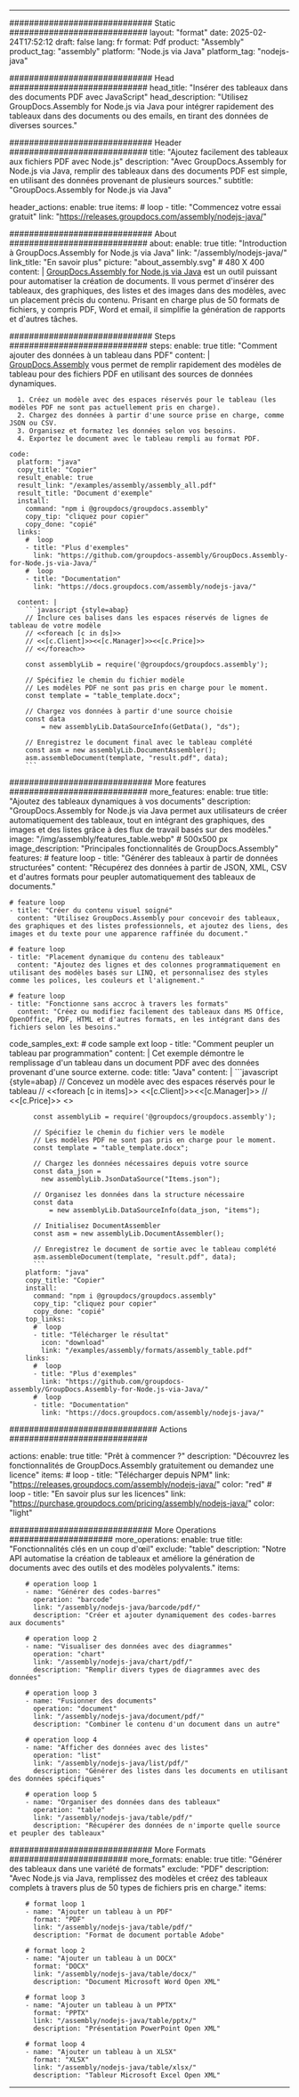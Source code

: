 



---
############################# Static ############################
layout: "format"
date:  2025-02-24T17:52:12
draft: false
lang: fr
format: Pdf
product: "Assembly"
product_tag: "assembly"
platform: "Node.js via Java"
platform_tag: "nodejs-java"

############################# Head ############################
head_title: "Insérer des tableaux dans des documents PDF avec JavaScript"
head_description: "Utilisez GroupDocs.Assembly for Node.js via Java pour intégrer rapidement des tableaux dans des documents ou des emails, en tirant des données de diverses sources."

############################# Header ############################
title: "Ajoutez facilement des tableaux aux fichiers PDF avec Node.js" 
description: "Avec GroupDocs.Assembly for Node.js via Java, remplir des tableaux dans des documents PDF est simple, en utilisant des données provenant de plusieurs sources."
subtitle: "GroupDocs.Assembly for Node.js via Java" 

header_actions:
  enable: true
  items:
    #  loop
    - title: "Commencez votre essai gratuit"
      link: "https://releases.groupdocs.com/assembly/nodejs-java/"
      
############################# About ############################
about:
    enable: true
    title: "Introduction à GroupDocs.Assembly for Node.js via Java"
    link: "/assembly/nodejs-java/"
    link_title: "En savoir plus"
    picture: "about_assembly.svg" # 480 X 400
    content: |
       [GroupDocs.Assembly for Node.js via Java](/assembly/nodejs-java/) est un outil puissant pour automatiser la création de documents. Il vous permet d'insérer des tableaux, des graphiques, des listes et des images dans des modèles, avec un placement précis du contenu. Prisant en charge plus de 50 formats de fichiers, y compris PDF, Word et email, il simplifie la génération de rapports et d'autres tâches.

############################# Steps ############################
steps:
    enable: true
    title: "Comment ajouter des données à un tableau dans PDF"
    content: |
      [GroupDocs.Assembly](/assembly/nodejs-java/) vous permet de remplir rapidement des modèles de tableau pour des fichiers PDF en utilisant des sources de données dynamiques.
      
      1. Créez un modèle avec des espaces réservés pour le tableau (les modèles PDF ne sont pas actuellement pris en charge).
      2. Chargez des données à partir d'une source prise en charge, comme JSON ou CSV.
      3. Organisez et formatez les données selon vos besoins.
      4. Exportez le document avec le tableau rempli au format PDF.
   
    code:
      platform: "java"
      copy_title: "Copier"
      result_enable: true
      result_link: "/examples/assembly/assembly_all.pdf"
      result_title: "Document d'exemple"
      install:
        command: "npm i @groupdocs/groupdocs.assembly"
        copy_tip: "cliquez pour copier"
        copy_done: "copié"
      links:
        #  loop
        - title: "Plus d'exemples"
          link: "https://github.com/groupdocs-assembly/GroupDocs.Assembly-for-Node.js-via-Java/"
        #  loop
        - title: "Documentation"
          link: "https://docs.groupdocs.com/assembly/nodejs-java/"
          
      content: |
        ```javascript {style=abap}
        // Inclure ces balises dans les espaces réservés de lignes de tableau de votre modèle
        // <<foreach [c in ds]>>
        // <<[c.Client]>><<[c.Manager]>><<[c.Price]>>
        // <</foreach>>
    
        const assemblyLib = require('@groupdocs/groupdocs.assembly');

        // Spécifiez le chemin du fichier modèle
        // Les modèles PDF ne sont pas pris en charge pour le moment.
        const template = "table_template.docx";

        // Chargez vos données à partir d'une source choisie
        const data 
            = new assemblyLib.DataSourceInfo(GetData(), "ds");

        // Enregistrez le document final avec le tableau complété
        const asm = new assemblyLib.DocumentAssembler();
        asm.assembleDocument(template, "result.pdf", data);
        ```           

############################# More features ############################
more_features:
  enable: true
  title: "Ajoutez des tableaux dynamiques à vos documents"
  description: "GroupDocs.Assembly for Node.js via Java permet aux utilisateurs de créer automatiquement des tableaux, tout en intégrant des graphiques, des images et des listes grâce à des flux de travail basés sur des modèles."
  image: "/img/assembly/features_table.webp" # 500x500 px
  image_description: "Principales fonctionnalités de GroupDocs.Assembly"
  features:
    # feature loop
    - title: "Générer des tableaux à partir de données structurées"
      content: "Récupérez des données à partir de JSON, XML, CSV et d'autres formats pour peupler automatiquement des tableaux de documents."

    # feature loop
    - title: "Créer du contenu visuel soigné"
      content: "Utilisez GroupDocs.Assembly pour concevoir des tableaux, des graphiques et des listes professionnels, et ajoutez des liens, des images et du texte pour une apparence raffinée du document."

    # feature loop
    - title: "Placement dynamique du contenu des tableaux"
      content: "Ajoutez des lignes et des colonnes programmatiquement en utilisant des modèles basés sur LINQ, et personnalisez des styles comme les polices, les couleurs et l'alignement."

    # feature loop
    - title: "Fonctionne sans accroc à travers les formats"
      content: "Créez ou modifiez facilement des tableaux dans MS Office, OpenOffice, PDF, HTML et d'autres formats, en les intégrant dans des fichiers selon les besoins."
      
  code_samples_ext:
    # code sample ext loop
    - title: "Comment peupler un tableau par programmation"
      content: |
        Cet exemple démontre le remplissage d'un tableau dans un document PDF avec des données provenant d'une source externe.
      code:
        title: "Java"
        content: |
          ```javascript {style=abap}
          // Concevez un modèle avec des espaces réservés pour le tableau
          // <<foreach [c in items]>> <<[c.Client]>><<[c.Manager]>>
          //  <<[c.Price]>> <</foreach>>
          
          const assemblyLib = require('@groupdocs/groupdocs.assembly');

          // Spécifiez le chemin du fichier vers le modèle
          // Les modèles PDF ne sont pas pris en charge pour le moment.
          const template = "table_template.docx";

          // Chargez les données nécessaires depuis votre source
          const data_json = 
            new assemblyLib.JsonDataSource("Items.json");

          // Organisez les données dans la structure nécessaire
          const data 
              = new assemblyLib.DataSourceInfo(data_json, "items");

          // Initialisez DocumentAssembler
          const asm = new assemblyLib.DocumentAssembler();

          // Enregistrez le document de sortie avec le tableau complété
          asm.assembleDocument(template, "result.pdf", data);
          ```
        platform: "java"
        copy_title: "Copier"
        install:
          command: "npm i @groupdocs/groupdocs.assembly"
          copy_tip: "cliquez pour copier"
          copy_done: "copié"
        top_links:
          #  loop
          - title: "Télécharger le résultat"
            icon: "download"
            link: "/examples/assembly/formats/assembly_table.pdf"
        links:
          #  loop
          - title: "Plus d'exemples"
            link: "https://github.com/groupdocs-assembly/GroupDocs.Assembly-for-Node.js-via-Java/"
          #  loop
          - title: "Documentation"
            link: "https://docs.groupdocs.com/assembly/nodejs-java/"
            

            


############################## Actions ############################

actions:
  enable: true
  title: "Prêt à commencer ?"
  description: "Découvrez les fonctionnalités de GroupDocs.Assembly gratuitement ou demandez une licence"
  items:
    #  loop
    - title: "Télécharger depuis NPM"
      link: "https://releases.groupdocs.com/assembly/nodejs-java/"
      color: "red"
        #  loop
    - title: "En savoir plus sur les licences"
      link: "https://purchase.groupdocs.com/pricing/assembly/nodejs-java/"
      color: "light"


############################# More Operations #####################
more_operations:
    enable: true
    title: "Fonctionnalités clés en un coup d'œil"
    exclude: "table"
    description: "Notre API automatise la création de tableaux et améliore la génération de documents avec des outils et des modèles polyvalents."
    items: 
          
        # operation loop 1
        - name: "Générer des codes-barres"
          operation: "barcode"
          link: "/assembly/nodejs-java/barcode/pdf/"
          description: "Créer et ajouter dynamiquement des codes-barres aux documents"

        # operation loop 2
        - name: "Visualiser des données avec des diagrammes"
          operation: "chart"
          link: "/assembly/nodejs-java/chart/pdf/"
          description: "Remplir divers types de diagrammes avec des données"

        # operation loop 3
        - name: "Fusionner des documents"
          operation: "document"
          link: "/assembly/nodejs-java/document/pdf/"
          description: "Combiner le contenu d'un document dans un autre"

        # operation loop 4
        - name: "Afficher des données avec des listes"
          operation: "list"
          link: "/assembly/nodejs-java/list/pdf/"
          description: "Générer des listes dans les documents en utilisant des données spécifiques"

        # operation loop 5
        - name: "Organiser des données dans des tableaux"
          operation: "table"
          link: "/assembly/nodejs-java/table/pdf/"
          description: "Récupérer des données de n'importe quelle source et peupler des tableaux"
         
          
############################# More Formats ########################
more_formats:
    enable: true
    title: "Générer des tableaux dans une variété de formats"
    exclude: "PDF"
    description: "Avec Node.js via Java, remplissez des modèles et créez des tableaux complets à travers plus de 50 types de fichiers pris en charge."
    items: 
          
        # format loop 1
        - name: "Ajouter un tableau à un PDF"
          format: "PDF"
          link: "/assembly/nodejs-java/table/pdf/"
          description: "Format de document portable Adobe"
          
        # format loop 2
        - name: "Ajouter un tableau à un DOCX"
          format: "DOCX"
          link: "/assembly/nodejs-java/table/docx/"
          description: "Document Microsoft Word Open XML"
          
        # format loop 3
        - name: "Ajouter un tableau à un PPTX"
          format: "PPTX"
          link: "/assembly/nodejs-java/table/pptx/"
          description: "Présentation PowerPoint Open XML"
          
        # format loop 4
        - name: "Ajouter un tableau à un XLSX"
          format: "XLSX"
          link: "/assembly/nodejs-java/table/xlsx/"
          description: "Tableur Microsoft Excel Open XML"


          

---